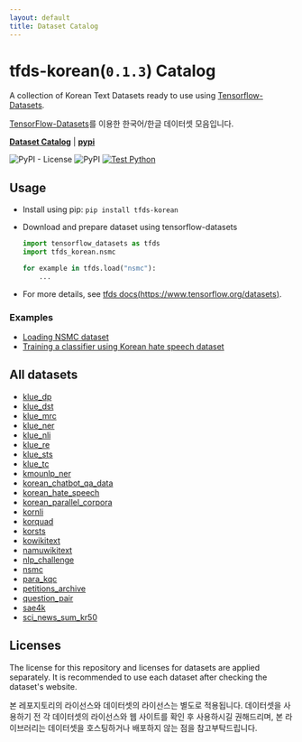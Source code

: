 ```yaml
---
layout: default
title: Dataset Catalog
---
```


# tfds-korean(`0.1.3`) Catalog

A collection of Korean Text Datasets ready to use using [Tensorflow-Datasets](https://github.com/tensorflow/datasets).

[TensorFlow-Datasets](https://github.com/tensorflow/datasets)를 이용한 한국어/한글 데이터셋 모음입니다.

[**Dataset Catalog**](https://jeongukjae.github.io/tfds-korean) \| [**pypi**](https://pypi.org/project/tfds-korean/)

![PyPI - License](https://img.shields.io/pypi/l/tfds-korean)
![PyPI](https://img.shields.io/pypi/v/tfds-korean)
[![Test Python](https://github.com/jeongukjae/tfds-korean/actions/workflows/test-python.yml/badge.svg)](https://github.com/jeongukjae/tfds-korean/actions/workflows/test-python.yml)

## Usage

* Install using pip: `pip install tfds-korean`
* Download and prepare dataset using tensorflow-datasets

  ```python
  import tensorflow_datasets as tfds
  import tfds_korean.nsmc

  for example in tfds.load("nsmc"):
      ...
  ```

* For more details, see [tfds docs(https://www.tensorflow.org/datasets)](https://www.tensorflow.org/datasets).

### Examples

* [Loading NSMC dataset](https://github.com/jeongukjae/tfds-korean/blob/main/examples/nsmc_loading_datasets.ipynb)
* [Training a classifier using Korean hate speech dataset](https://github.com/jeongukjae/tfds-korean/blob/main/examples/korean_hate_speech_lstm.ipynb)

## All datasets

* [klue_dp](./datasets/klue_dp.html)
* [klue_dst](./datasets/klue_dst.html)
* [klue_mrc](./datasets/klue_mrc.html)
* [klue_ner](./datasets/klue_ner.html)
* [klue_nli](./datasets/klue_nli.html)
* [klue_re](./datasets/klue_re.html)
* [klue_sts](./datasets/klue_sts.html)
* [klue_tc](./datasets/klue_tc.html)
* [kmounlp_ner](./datasets/kmounlp_ner.html)
* [korean_chatbot_qa_data](./datasets/korean_chatbot_qa_data.html)
* [korean_hate_speech](./datasets/korean_hate_speech.html)
* [korean_parallel_corpora](./datasets/korean_parallel_corpora.html)
* [kornli](./datasets/kornli.html)
* [korquad](./datasets/korquad.html)
* [korsts](./datasets/korsts.html)
* [kowikitext](./datasets/kowikitext.html)
* [namuwikitext](./datasets/namuwikitext.html)
* [nlp_challenge](./datasets/nlp_challenge.html)
* [nsmc](./datasets/nsmc.html)
* [para_kqc](./datasets/para_kqc.html)
* [petitions_archive](./datasets/petitions_archive.html)
* [question_pair](./datasets/question_pair.html)
* [sae4k](./datasets/sae4k.html)
* [sci_news_sum_kr50](./datasets/sci_news_sum_kr50.html)


## Licenses

The license for this repository and licenses for datasets are applied separately. It is recommended to use each dataset after checking the dataset's website.

본 레포지토리의 라이선스와 데이터셋의 라이선스는 별도로 적용됩니다. 데이터셋을 사용하기 전 각 데이터셋의 라이선스와 웹 사이트를 확인 후 사용하시길 권해드리며, 본 라이브러리는 데이터셋을 호스팅하거나 배포하지 않는 점을 참고부탁드립니다.
